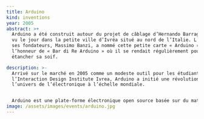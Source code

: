 ```yaml
---
title: Arduino
kind: inventions
year: 2005
abstract: >+
  Arduino a été construit autour du projet de câblage d’Hernando Barragan et a
  vu le jour dans la petite ville d’Ivréa situé au nord de l’Italie. L’un des
  ses fondateurs, Massimo Banzi, a nommé cette petite carte « Arduino » en
  l’honneur de « Bar di Re Arduino » où il se rendait régulièrement pour
  étancher sa soif.

description: >-
  Arrivé sur le marché en 2005 comme un modeste outil pour les étudiants de
  l’Interaction Design Institute Ivrea, Arduino a initié une révolution dans
  l’univers de l’électronique à l’échelle mondiale.


  Arduino est une plate-forme électronique open source basée sur du matériel et des logiciels faciles à utiliser pour construire des projets électroniques. C’est ce qu’on appelle un microcontrôleur. Un microcontrôleur est un circuit intégré capable de recevoir de l’information, qui va ensuite pouvoir commander d’autres composants électroniques. Avec Arduino vous pourrez commander des leds pour faire de la lumière, afficher des caractères sur un écran, construire des jeux vidéo, fabriquer des robots, commander des moteurs, des grilles pains … bref vous l’aurez compris les champs de possibilités sont larges ! Arduino se compose à la fois d’une carte de circuit imprimé physique et d’un logiciel (ou IDE) qui s’exécute sur votre ordinateur et qui vous permet de retranscrire le code sur la carte physique. Arduino utilise une interface de programmation simplifiée. Il suffit d’un ordinateur d’un câble USB et d’un minimum de connaissance en programmation pour commencer à créer. Arduino est open source et open hardware. C’est-à-dire que sur le site d’Arduino vous pouvez vous procurer le schéma, le typon et le code source de la carte pour vous lancer. Et si vous débutez vous pouvez également utiliser le « kit de démarrage ». disponible. Vous l’aurez compris Arduino est à la fois un composant informatique open-source, une société de logiciels et une manufacture de microcontrôleurs.
image: /assets/images/events/arduino.jpg
---
```

